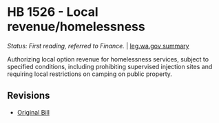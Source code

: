 # HB 1526 - Local revenue/homelessness
*Status: First reading, referred to Finance.* | [leg.wa.gov summary](https://app.leg.wa.gov/billsummary?BillNumber=1526&Year=2021)

Authorizing local option revenue for homelessness services, subject to specified conditions, including prohibiting supervised injection sites and requiring local restrictions on camping on public property.

## Revisions
* [Original Bill](1/)